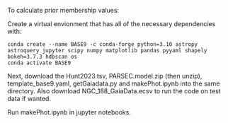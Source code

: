 To calculate prior membership values:

Create a virtual envionment that has all of the necessary dependencies with:
```
conda create --name BASE9 -c conda-forge python=3.10 astropy astroquery jupyter scipy numpy matplotlib pandas pyyaml shapely bokeh=3.7.3 hdbscan os
conda activate BASE9
```
Next, download the Hunt2023.tsv, PARSEC.model.zip (then unzip), template_base9.yaml, getGaiadata.py and makePhot.ipynb into the same directory.  Also download NGC_188_GaiaData.ecsv to run the code on test data if wanted.

Run makePhot.ipynb in jupyter notebooks.
